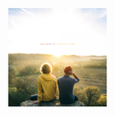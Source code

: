 <a href="https://open.spotify.com/album/05GnUxeKyA4eJLiCQQeeVY?si=A-WasrXuQ_maDK6M3jjN2w" target="_blank">
  <img src="https://raw.githubusercontent.com/darinjyoung/Data-Science-Projects/refs/heads/main/assets/air%20for%20free.png" width="200" height="200">
</a>
